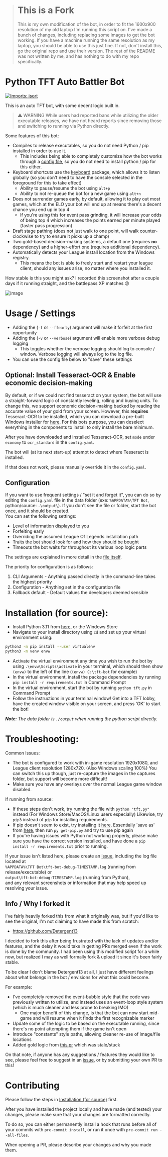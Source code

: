 > # This is a Fork
> This is my own modification of the bot, in order to fit the 1600x900 resolution of my old laptop I'm running this script on.
> I've made a bunch of changes, including replacing some images to get the bot working. If you have a machine running the same resolution as my laptop, you should be able to use this just fine.
> If not, don't install this, go the original repo and use their version.
> The rest of the README was not written by me, and has nothing to do with my repo specifically.

# Python TFT Auto Battler Bot
[![Imports: isort](https://img.shields.io/badge/%20imports-isort-%231674b1?style=flat&labelColor=ef8336)](https://pycqa.github.io/isort/)

This is an auto TFT bot, with some decent logic built in.

> ⚠️ WARNING
> While users had reported bans while utilizing the older executable releases, we have not heard reports since removing those and switching to running via Python directly.

Some features of this bot:
- Compiles to release executables, so you do not need Python / pip installed in order to use it.
  - This includes being able to completely customize how the bot works through a [config file](#configuration), so you do not need to install python / pip for this either.
- Keyboard shortcuts use the [keyboard](https://pypi.org/project/keyboard/) package, which allows it to listen globally (so you don't need to have the console selected in the foreground for this to take effect)
  - Ability to pause/resume the bot using `alt+p`
  - Ability to not re-queue the bot for a new game using `alt+n`
- Does not surrender games early, by default, allowing it to play out most games, which at the ELO your bot will end up at means there's a decent chance you end up in top 4
  - If you're using this for event pass grinding, it will increase your odds of being top 4 which increases the points earned per minute played (faster pass progression)
- Draft stage pathing (does not just walk to one point, will walk counter-clockwise to try to ensure it picks up a champ)
- Two gold-based decision-making systems, a default one (requires **no** dependency) and a higher-effort one (requires additional dependency).
- Automatically detects your League install location from the Windows registry.
  - This means the bot is able to freely start and restart your league client, should any issues arise, no matter where you installed it.

How stable is this you might ask?
I recorded this screenshot after a couple days if it running straight, and the battlepass XP matches 😜

![image](https://user-images.githubusercontent.com/7606153/208268290-8956bfb0-62d4-4d2f-9dd9-0c17c4c1a20e.png)

# Usage / Settings

* Adding the (`-f` or `--ffearly`) argument will make it forfeit at the first opportunity
* Adding the (`-v` or `--verbose`) argument will enable more verbose debug logging
  * This toggles whether the verbose logging should log to console / window. Verbose logging will always log to the log file.
* You can use the config file below to "save" these settings

## Optional: Install Tesseract-OCR & Enable economic decision-making

By default, or if we could not find tesseract on your system, the bot will use a straight-forward logic of constantly leveling, rolling and buying units.
To change this, we support economic decision-making backed by reading the accurate value of your gold from your screen.
However, this **requires** Tesseract-OCR to be installed, which you can download a pre-built Windows installer for [here](https://github.com/UB-Mannheim/tesseract/wiki).
For this bots purpose, you can deselect everything in the components to install to only install the bare minimum.

After you have downloaded and installed Tesseract-OCR, set `mode` under `economy` to `ocr_standard` in the `config.yaml`.

The bot will (at its next start-up) attempt to detect where Tesseract is installed.

If that does not work, please manually override it in the `config.yaml`.

## Configuration
If you want to use frequent settings / "set it and forget it", you can do so by editing the `config.yaml` file in the data folder (exe: `%APPDATA%\TFT Bot`, python/source: `.\output\`).
If you don't see the file or folder, start the bot once, and it should be created.  
You can set the following settings:

* Level of information displayed to you
* Forfeiting early
* Overriding the assumed League Of Legends installation path
* Traits the bot should look for and how they should be bought
* Timeouts the bot waits for throughout its various loop logic parts

The settings are explained in more detail in the [file itself](tft_bot/resources/config.yaml).

The priority for configuration is as follows:

1. CLI Arguments - Anything passed directly in the command-line takes the highest priority
2. Configuration - Anything set in the configuration file
3. Fallback default - Default values the developers deemed sensible

# Installation (for source):

* Install Python 3.11 from [here](https://www.python.org/downloads/), or the Windows Store
* Navigate to your install directory using `cd` and set up your virtual environment using:
```bash
python3 -m pip install --user virtualenv
python3 -m venv envw
```
* Activate the virtual environment any time you wish to run the bot by using `.\envw\Scripts\activate` in your terminal, which should then show `(envw)` to the left of the line (`(envw) C:\tft-bot` for example)
* In the virtual environment, install the package dependencies by running `pip install -r requirements.txt` in Command Prompt
* In the virtual environment, start the bot by running `python tft.py` in Command Prompt
* Follow the instructions in your terminal window! Get into a TFT lobby, have the created window visible on your screen, and press 'OK' to start the bot!

***Note**: The data folder is `./output` when running the python script directly.*

# Troubleshooting:

Common Issues:
* The bot is configured to work with in-game resolution 1920x1080, and League client resolution 1280x720. (Also Windows scaling 100%) You can switch this up though, just re-capture the images in the captures folder, but support will become more difficult!
* Make sure you have any overlays over the normal League game window disabled.

If running from source:
* If these steps don't work, try running the file with `python "tft.py"` instead (For Windows Store/MacOS/Linux users especially) Likewise, try `pip3` instead of `pip` for installing requirements.
* If pip doesn't seem to exist, try installing it [here](https://pip.pypa.io/en/stable/installing/). Essentially 'save as' from [here](https://bootstrap.pypa.io/get-pip.py), then run `py get-pip.py` and try to use pip again
* If you're having issues with Python not working properly, please make sure you have the correct version installed, and have done a `pip install -r requirements.txt` prior to running.


If your issue isn't listed here, please create an [issue](https://github.com/Kyrluckechuck/tft-bot/issues), including the log file located at  
`%APPDATA%\TFT Bot\tft-bot-debug-TIMESTAMP.log` (running from release/executable) or  
`output\tft-bot-debug-TIMESTAMP.log` (running from Python),  
and any relevant screenshots or information that may help speed up resolving your issue.

## Info / Why I forked it
I've fairly heavily forked this from what it originally was, but if you'd like to see the original, I'm not claiming to have made this from scratch:

- https://github.com/Detergent13

I decided to fork this after being frustrated with the lack of updates and/or features, and the delay it would take in getting PRs merged even if the work is done by the community. I had been using this modified script for a while now, but realized I may as well formally fork & upload it since it's been fairly stable.

To be clear I don't blame Detergent13 at all, I just have different feelings about what belongs in the bot / envisions for what this could become.

For example:
- I've completely removed the event-bubble style that the code was previously written to utilize, and instead uses an event-loop style system (which is much cleaner and less prone to breaking IMO)
  - One major benefit of this change, is that the bot can now start mid-game and will resume when it finds the first recognizable marker
- Update some of the logic to be based on the executable running, since there's no point attempting them if the game isn't open
- Introduce "constants" style paths, allowing cleaner re-use of image/file locations
- Added gold logic from [this pr](https://github.com/Detergent13/tft-bot/pull/91) which was stale/stuck

On that note, if anyone has any suggestions / features they would like to see, please feel free to suggest in an [issue](https://github.com/Kyrluckechuck/tft-bot/issues), or by submitting your own PR to this!


# Contributing

Please follow the steps in [Installation (for source)](#installation-for-source) first.

After you have installed the project locally and have made (and tested) your changes,
please make sure that your changes are formatted correctly.

To do so, you can either permanently install a hook that runs before all of your commits
with `pre-commit install`, or run it once with `pre-commit run --all-files`.

When opening a PR, please describe your changes and why you made them.
